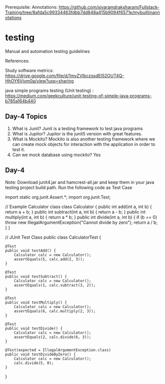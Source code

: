 Prerequisite: Annotations: https://github.com/sivaramdraksharam/Fullstack-Training/tree/8afda5c99334463fdbb7dd848a415b9094f6571e/mybuiltinannotations
# testing
Manual and automation testing guidelines

References:

Study software metrics: https://drive.google.com/file/d/1mvZVIbczssdEI52OUT4Q-HhOY6Vjvm0a/view?usp=sharing

java simple programs testing (Unit testing) : https://medium.com/geekculture/unit-testing-of-simple-java-programs-b785a164b440

Day-4 Topics
------
1. What is Junit? Junit is a testing framework to test java programs
2. What is Jupitor? Jupitor is the junit5 version with great features.
3. What is Mockito? Mockito is also another testing framework where we can create mock objects for interaction with the application in order to test it.
4. Can we mock database using mockito? Yes
   

Day-4
------
Note: Download junit4.jar and hamcrest-all.jar and keep them in your java testing project build path.
Run the following code as Test Case

import static org.junit.Assert.*;
import org.junit.Test;

// Example Calculator class
class Calculator {
    public int add(int a, int b) {
        return a + b;
    }
    public int subtract(int a, int b) {
        return a - b;
    }
    public int multiply(int a, int b) {
        return a * b;
    }
    public int divide(int a, int b) {
        if (b == 0) throw new IllegalArgumentException("Cannot divide by zero");
        return a / b;
    }
}

// JUnit Test Class
public class CalculatorTest {

    @Test
    public void testAdd() {
        Calculator calc = new Calculator();
        assertEquals(5, calc.add(2, 3));
    }

    @Test
    public void testSubtract() {
        Calculator calc = new Calculator();
        assertEquals(1, calc.subtract(3, 2));
    }

    @Test
    public void testMultiply() {
        Calculator calc = new Calculator();
        assertEquals(6, calc.multiply(2, 3));
    }

    @Test
    public void testDivide() {
        Calculator calc = new Calculator();
        assertEquals(2, calc.divide(6, 3));
    }

    @Test(expected = IllegalArgumentException.class)
    public void testDivideByZero() {
        Calculator calc = new Calculator();
        calc.divide(5, 0);
    }
}



